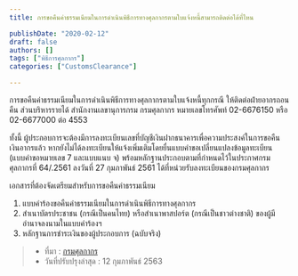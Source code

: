 ```yaml
---
title: การขอคืนค่าธรรมเนียมในการดำเนินพิธีการทางศุลกากรตามใบแจ้งหนี้สามารถติดต่อได้ที่ไหน

publishDate: "2020-02-12"
draft: false
authors: []
tags: ["พิธีการศุลกากร"]
categories: ["CustomsClearance"]

---
```


การขอคืนค่าธรรมเนียมในการดำเนินพิธีการทางศุลกากรตามใบแจ้งหนี้ทุกกรณี ให้ติดต่อฝ่ายอากรถอนคืน ส่วนบริหารรายได้ สำนักงานเลขานุการกรม กรมศุลกากร หมายเลขโทรศัพท์ 02-6676150 หรือ 02-6677000 ต่อ 4553

ทั้งนี้ ผู้ประกอบการจะต้องมีการลงทะเบียนเลขที่บัญชีเงินฝากธนาคารเพื่อความประสงค์ในการขอคืนเงินอากรแล้ว หากยังไม่ได้ลงทะเบียนให้แจ้งเพิ่มเติมโดยยื่นแบบคำขอเปลี่ยนแปลงข้อมูลทะเบียน (แบบคำขอหมายเลข 7 และแบบแนบ จ) พร้อมหลักฐานประกอบตามที่กำหนดไว้ในประกาศกรมศุลกากรที่ 64/.2561 ลงวันที่ 27 กุมภาพันธ์ 2561 ได้ที่หน่วยรับลงทะเบียนของกรมศุลกากร

เอกสารที่ต้องจัดเตรียมสำหรับการขอคืนค่าธรรมเนียม

1. แบบคำร้องขอคืนค่าธรรมเนียมในการดำเนินพิธีการทางศุลกากร  
2. สำเนาบัตรประชาชน (กรณีเป็นคนไทย) หรือสำเนาพาสปอร์ต (กรณีเป็นชาวต่างชาติ) ของผู้มีอำนาจลงนามในแบบคำร้องฯ
3. หลักฐานการชำระเงินของผู้ประกอบการ (ฉบับจริง)


>- ที่มา : [กรมศุลกากร](http://www.customs.go.th/cont_strc_faq.php?lang=th&top_menu=menu_homepage&left_menu=menu_center_004&ini_menu=&current_id=142328324149505f49464a4f464b49)  
>- วันที่ปรับปรุงล่าสุด :  12 กุมภาพันธ์ 2563   